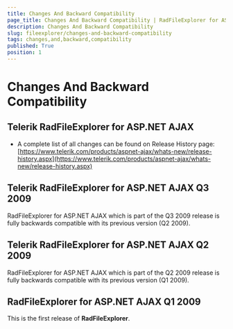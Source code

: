 ```yaml
---
title: Changes And Backward Compatibility
page_title: Changes And Backward Compatibility | RadFileExplorer for ASP.NET AJAX Documentation
description: Changes And Backward Compatibility
slug: fileexplorer/changes-and-backward-compatibility
tags: changes,and,backward,compatibility
published: True
position: 1
---
```


# Changes And Backward Compatibility

## Telerik RadFileExplorer for ASP.NET AJAX

* A complete list of all changes can be found on Release History page:[https://www.telerik.com/products/aspnet-ajax/whats-new/release-history.aspx](https://www.telerik.com/products/aspnet-ajax/whats-new/release-history.aspx)

## Telerik RadFileExplorer for ASP.NET AJAX Q3 2009

RadFileExplorer for ASP.NET AJAX which is part of the Q3 2009 release is fully backwards compatible with its previous version (Q2 2009).

## Telerik RadFileExplorer for ASP.NET AJAX Q2 2009

RadFileExplorer for ASP.NET AJAX which is part of the Q2 2009 release is fully backwards compatible with its previous version (Q1 2009).

## RadFileExplorer for ASP.NET AJAX Q1 2009

This is the first release of **RadFileExplorer**.

